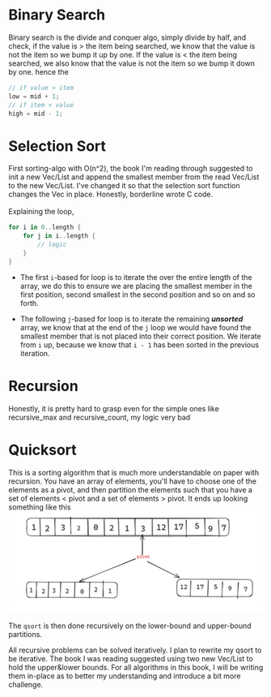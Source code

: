 # Binary Search
Binary search is the divide and conquer algo, simply divide by half, and check, if the value is > the item being searched, we know that the value is not the item so we bump it up by one.
If the value is < the item being searched, we also know that the value is not the item so we bump it down by one.
hence the 
```rust
// if value > item
low = mid + 1;
// if item < value
high = mid - 1;
```

# Selection Sort
First sorting-algo with O(n^2), the book I'm reading through suggested to init a new Vec/List and append the smallest member from the read Vec/List to the new Vec/List.
I've changed it so that the selection sort function changes the Vec in place.
Honestly, borderline wrote C code.<br></br>
Explaining the loop,
```rust
for i in 0..length {
    for j in i..length {
        // logic
    }
}
```
- The first `i`-based for loop is to iterate the over the entire length of the array, we do this to ensure we are placing the smallest member in the first position, second smallest in the second position
and so on and so forth.

- The following `j`-based for loop is to iterate the remaining ***unsorted*** array, we know that at the end of the `j` loop we would have found the smallest member that is not placed into their
correct position. We iterate from `i` up, because we know that `i - 1` has been sorted in the previous iteration.

# Recursion

Honestly, it is pretty hard to grasp even for the simple ones like recursive_max and recursive_count, my logic very bad 

# Quicksort

This is a sorting algorithm that is much more understandable on paper with recursion. You have an array of elements, you'll have to choose one of the elements as a pivot, and then
partition the elements such that you have a set of elements < pivot and a set of elements > pivot.
It ends up looking something like this
![img](./images/qsort.png)

The `qsort` is then done recursively on the lower-bound and upper-bound partitions.

All recursive problems can be solved iteratively. I plan to rewrite my qsort to be iterative. The book I was reading suggested using two new Vec/List to hold the upper&lower bounds.
For all algorithms in this book, I will be writing them in-place as to better my understanding and introduce a bit more challenge.
